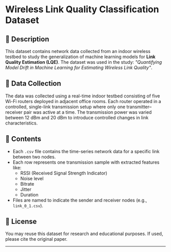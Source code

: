 # Wireless Link Quality Classification Dataset

## 📄 Description

This dataset contains network data collected from an indoor wireless testbed to study the generalization of machine learning models for **Link Quality Estimation (LQE)**. The dataset was used in the study: _"Quantifying Model Drift in Machine Learning for Estimating Wireless Link Quality"_.

## 🧪 Data Collection

The data was collected using a real-time indoor testbed consisting of five Wi-Fi routers deployed in adjacent office rooms. Each router operated in a controlled, single-link transmission setup where only one transmitter–receiver pair was active at a time. The transmission power was varied between 12 dBm and 20 dBm to introduce controlled changes in link characteristics.


## 📁 Contents

- Each `.csv` file contains the time-series network data for a specific link between two nodes.
- Each row represents one transmission sample with extracted features like:
  - RSSI (Received Signal Strength Indicator)
  - Noise level
  - Bitrate
  - Jitter
  - Duration
- Files are named to indicate the sender and receiver nodes (e.g., `link_0_1.csv`).

## 📜 License

You may reuse this dataset for research and educational purposes. If used, please cite the original paper.

---

